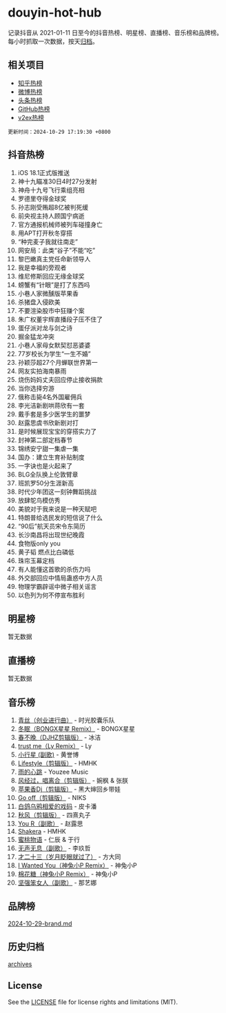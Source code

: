 # douyin-hot-hub

记录抖音从 2021-01-11 日至今的抖音热榜、明星榜、直播榜、音乐榜和品牌榜。每小时抓取一次数据，按天[归档](archives)。

## 相关项目

- [知乎热榜](https://github.com/lonnyzhang423/zhihu-hot-hub)
- [微博热榜](https://github.com/lonnyzhang423/weibo-hot-hub)
- [头条热榜](https://github.com/lonnyzhang423/toutiao-hot-hub)
- [GitHub热榜](https://github.com/lonnyzhang423/github-hot-hub)
- [v2ex热榜](https://github.com/lonnyzhang423/v2ex-hot-hub)


`更新时间：2024-10-29 17:19:30 +0800`

## 抖音热榜

1. iOS 18.1正式版推送
1. 神十九瞄准30日4时27分发射
1. 神舟十九号飞行乘组亮相
1. 罗德里夺得金球奖
1. 孙志刚受贿超8亿被判死缓
1. 前央视主持人顾国宁病逝
1. 官方通报机械师被列车碰撞身亡
1. 用APT打开秋冬穿搭
1. “种完麦子我就往南走”
1. 网安局：此类“谷子”不能“吃”
1. 黎巴嫩真主党任命新领导人
1. 我是幸福的旁观者
1. 维尼修斯回应无缘金球奖
1. 螃蟹有“针眼”是打了东西吗
1. 小巷人家微醺版苹果香
1. 杀猪盘入侵欧美
1. 不要渲染股市中狂赚个案
1. 朱广权董宇辉直播段子压不住了
1. 蛋仔派对龙与剑之诗
1. 掘金猛龙冲突
1. 小巷人家母女默契怼恶婆婆
1. 77岁校长为学生“一生不婚”
1. 孙颖莎超27个月蝉联世界第一
1. 网友实拍海南暴雨
1. 烧伤妈妈丈夫回应停止接收捐款
1. 当你选择穷游
1. 俄称击毙4名外国雇佣兵
1. 李光洁新剧哄蒋欣有一套
1. 戴手套是多少医学生的噩梦
1. 赵露思虞书欣新剧对打
1. 是时候展现宝宝的穿搭实力了
1. 封神第二部定档春节
1. 锦绣安宁甜一集虐一集
1. 国办：建立生育补贴制度
1. 一字诀也是火起来了
1. BLG全队换上伦敦臂章
1. 班凯罗50分生涯新高
1. 时代少年团这一刻钟舞蹈挑战
1. 放肆鸵鸟模仿秀
1. 美貌对于我来说是一种天赋吧
1. 特朗普给选民发的短信说了什么
1. “90后”航天员宋令东简历
1. 长沙南昌将出现世纪晚霞
1. 食物版only you
1. 黄子韬 燃点比白磷低
1. 珠帘玉幕定档
1. 有人能懂这首歌的杀伤力吗
1. 外交部回应中情局蛊惑中方人员
1. 物理学霸辟谣中微子相关谣言
1. 以色列为何不停宣布胜利

## 明星榜

暂无数据

## 直播榜

暂无数据

## 音乐榜

1. [青丝（创业进行曲）](https://sf5-hl-cdn-tos.douyinstatic.com/obj/tos-cn-ve-2774/ooYARJB5iBRNhCOkDsS3BAKW91CIMoQfwzwKLi) - 时光胶囊乐队
1. [冬眠（BONGX星星 Remix）](https://sf3-cdn-tos.douyinstatic.com/obj/tos-cn-ve-2774/oMCfFFoE3LwQ7agAgOIG4ieExqkeAsxNBEkLdz) - BONGX星星
1. [春不晚（DJHZ剪辑版）](https://sf5-hl-cdn-tos.douyinstatic.com/obj/tos-cn-ve-2774/osEZa7YZ6wNo9QDABgfGFaCQKRQTNafsBJDnKt) - 冰洁
1. [trust me（Ly Remix）](https://sf3-cdn-tos.douyinstatic.com/obj/tos-cn-ve-2774/oUo1M8fz5AfmMSExABQQKFE0eCMWgsiccfqrMA) - Ly
1. [小行星 (副歌)](https://sf5-hl-cdn-tos.douyinstatic.com/obj/tos-cn-ve-2774/oArWEvgkJwVsB0KMIw6iBsAoHAciIjJqzWeTQr) - 黄誉博
1. [Lifestyle（剪辑版）](https://sf3-cdn-tos.douyinstatic.com/obj/tos-cn-ve-2774/owfqGgjwG3V5lCLaAIezFMeg3LtuKNBaZKgzPV) - HMHK
1. [雨的心跳](https://sf5-hl-cdn-tos.douyinstatic.com/obj/tos-cn-ve-2774/o0vI5NZuiJgxWIQQFhXO0RTrsiIAsBSiMIECz) - Youzee Music
1. [风经过，唱离合（剪辑版）](https://sf3-cdn-tos.douyinstatic.com/obj/tos-cn-ve-2774/okllg5DG2MmUF3aiiDfBZx6ZLvfwOTtbCEAHyI) - 婉枫 & 张朕
1. [苹果香Dj（剪辑版）](https://sf5-hl-cdn-tos.douyinstatic.com/obj/tos-cn-ve-2774/oEeIEQbYGAOspCTRAIeYF4Ok8LgZ8NBaRe4ztR) - 黑大婶回乡带娃
1. [Go off（剪辑版）](https://sf3-cdn-tos.douyinstatic.com/obj/tos-cn-ve-2774/oYLJZTCGnIQBt2BsMBCFksOEMnDQesCr2gfZ7N) - NIKS
1. [白鸽乌鸦相爱的戏码](https://sf3-cdn-tos.douyinstatic.com/obj/tos-cn-ve-2774/oMVVEf6eDAOmFtNtCsEqKpIorBDM8Nkg6TZRqC) - 皮卡潘
1. [秋风（剪辑版）](https://sf5-hl-cdn-tos.douyinstatic.com/obj/tos-cn-ve-2774/ocGaU84LfAfzMd2wbXdQFpCGhBiXg82JNMRRie) - 四熹丸子
1. [You R（副歌）](https://sf5-hl-cdn-tos.douyinstatic.com/obj/tos-cn-ve-2774/oc0MZn9aEfLkCFLIxKQQcgBjS9mBBuDttYPfZ1) - 赵露思
1. [Shakera](https://sf5-hl-cdn-tos.douyinstatic.com/obj/tos-cn-ve-2774/ocKtEBgQ8FiQCBDf3nj9Z9gEGEQ4fAZDYEocLY) - HMHK
1. [蜜桃物语](https://sf3-cdn-tos.douyinstatic.com/obj/tos-cn-ve-2774/oIhOSCZtIACtYU4XQkngiW9kCBfVD1Fz9IYeqL) - 仁辰 & 于行
1. [无声无息（副歌）](https://sf3-cdn-tos.douyinstatic.com/obj/tos-cn-ve-2774/osmzBBdYMBoz2NHW7AYiZEErnITswCiYzuA3Nf) - 李玖哲
1. [才二十三（岁月眨眼就过了）](https://sf5-hl-cdn-tos.douyinstatic.com/obj/tos-cn-ve-2774/oYAvkTrUXEBMWYUbL3nl8i01MJ5skiIZASC2H) - 方大同
1. [I Wanted You（神兔小P Remix）](https://sf3-cdn-tos.douyinstatic.com/obj/tos-cn-ve-2774/o4CAubmDQdZeEkstFnCvKIMDag8D2BSBOjfNuh) - 神兔小P
1. [棉花糖（神兔小P Remix）](https://sf3-cdn-tos.douyinstatic.com/obj/tos-cn-ve-2774/o0pEDf1GaEfEYJ1FbgOAFCITQ1zeFD3kgBWGcG) - 神兔小P
1. [坚强笨女人（副歌）](https://sf5-hl-cdn-tos.douyinstatic.com/obj/tos-cn-ve-2774/ospNInQiZvGWyBVg5zkNsAMct5uJIg1CrZiPL) - 那艺娜

## 品牌榜

[2024-10-29-brand.md](archives/2024-10-29-brand.md)

## 历史归档

[archives](archives)

## License

See the [LICENSE](LICENSE) file for license rights and limitations (MIT).
